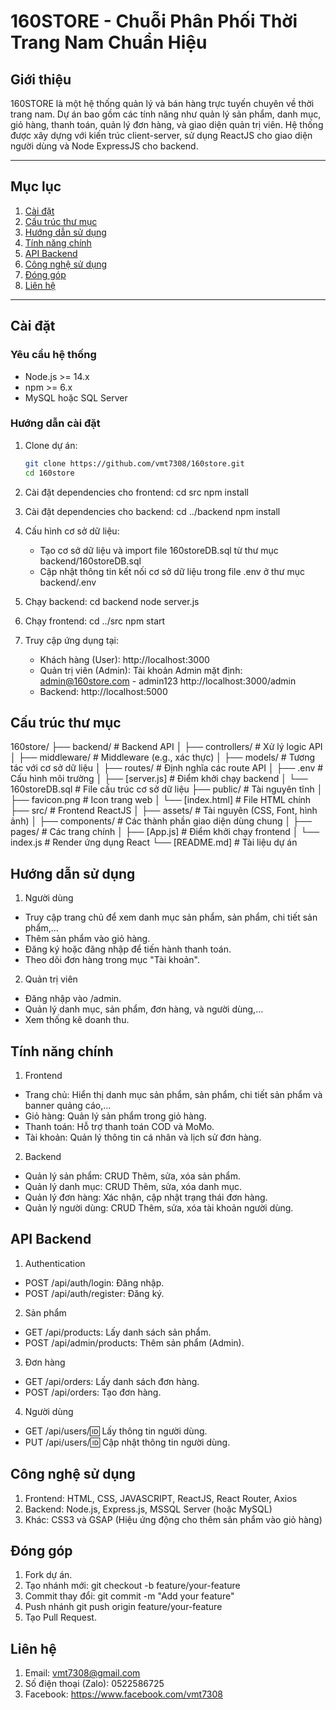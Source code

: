 # 160STORE - Chuỗi Phân Phối Thời Trang Nam Chuẩn Hiệu

## Giới thiệu

160STORE là một hệ thống quản lý và bán hàng trực tuyến chuyên về thời trang nam. Dự án bao gồm các tính năng như quản lý sản phẩm, danh mục, giỏ hàng, thanh toán, quản lý đơn hàng, và giao diện quản trị viên. Hệ thống được xây dựng với kiến trúc client-server, sử dụng ReactJS cho giao diện người dùng và Node ExpressJS cho backend.

---

## Mục lục

1. [Cài đặt](#cài-đặt)
2. [Cấu trúc thư mục](#cấu-trúc-thư-mục)
3. [Hướng dẫn sử dụng](#hướng-dẫn-sử-dụng)
4. [Tính năng chính](#tính-năng-chính)
5. [API Backend](#api-backend)
6. [Công nghệ sử dụng](#công-nghệ-sử-dụng)
7. [Đóng góp](#đóng-góp)
8. [Liên hệ](#liên-hệ)

---

## Cài đặt

### Yêu cầu hệ thống

- Node.js >= 14.x
- npm >= 6.x
- MySQL hoặc SQL Server

### Hướng dẫn cài đặt

1. Clone dự án:

   ```bash
   git clone https://github.com/vmt7308/160store.git
   cd 160store

   ```

2. Cài đặt dependencies cho frontend:
   cd src
   npm install

3. Cài đặt dependencies cho backend:
   cd ../backend
   npm install

4. Cấu hình cơ sở dữ liệu:
   - Tạo cơ sở dữ liệu và import file 160storeDB.sql từ thư mục backend/160storeDB.sql
   - Cập nhật thông tin kết nối cơ sở dữ liệu trong file .env ở thư mục backend/.env
5. Chạy backend:
   cd backend
   node server.js

6. Chạy frontend:
   cd ../src
   npm start

7. Truy cập ứng dụng tại:
   - Khách hàng (User): http://localhost:3000
   - Quản trị viên (Admin):
     Tài khoản Admin mặt định: admin@160store.com - admin123
     http://localhost:3000/admin
   - Backend: http://localhost:5000

## Cấu trúc thư mục

160store/
├── backend/ # Backend API
│ ├── controllers/ # Xử lý logic API
│ ├── middleware/ # Middleware (e.g., xác thực)
│ ├── models/ # Tương tác với cơ sở dữ liệu
│ ├── routes/ # Định nghĩa các route API
│ ├── .env # Cấu hình môi trường
│ ├── [server.js] # Điểm khởi chạy backend
│ └── 160storeDB.sql # File cấu trúc cơ sở dữ liệu
├── public/ # Tài nguyên tĩnh
│ ├── favicon.png # Icon trang web
│ └── [index.html] # File HTML chính
├── src/ # Frontend ReactJS
│ ├── assets/ # Tài nguyên (CSS, Font, hình ảnh)
│ ├── components/ # Các thành phần giao diện dùng chung
│ ├── pages/ # Các trang chính
│ ├── [App.js] # Điểm khởi chạy frontend
│ └── index.js # Render ứng dụng React
└── [README.md] # Tài liệu dự án

## Hướng dẫn sử dụng

1. Người dùng

- Truy cập trang chủ để xem danh mục sản phẩm, sản phẩm, chi tiết sản phẩm,...
- Thêm sản phẩm vào giỏ hàng.
- Đăng ký hoặc đăng nhập để tiến hành thanh toán.
- Theo dõi đơn hàng trong mục "Tài khoản".

2. Quản trị viên

- Đăng nhập vào /admin.
- Quản lý danh mục, sản phẩm, đơn hàng, và người dùng,...
- Xem thống kê doanh thu.

## Tính năng chính

1. Frontend

- Trang chủ: Hiển thị danh mục sản phẩm, sản phẩm, chi tiết sản phẩm và banner quảng cáo,...
- Giỏ hàng: Quản lý sản phẩm trong giỏ hàng.
- Thanh toán: Hỗ trợ thanh toán COD và MoMo.
- Tài khoản: Quản lý thông tin cá nhân và lịch sử đơn hàng.

2. Backend

- Quản lý sản phẩm: CRUD Thêm, sửa, xóa sản phẩm.
- Quản lý danh mục: CRUD Thêm, sửa, xóa danh mục.
- Quản lý đơn hàng: Xác nhận, cập nhật trạng thái đơn hàng.
- Quản lý người dùng: CRUD Thêm, sửa, xóa tài khoản người dùng.

## API Backend

1. Authentication

- POST /api/auth/login: Đăng nhập.
- POST /api/auth/register: Đăng ký.

2. Sản phẩm

- GET /api/products: Lấy danh sách sản phẩm.
- POST /api/admin/products: Thêm sản phẩm (Admin).

3. Đơn hàng

- GET /api/orders: Lấy danh sách đơn hàng.
- POST /api/orders: Tạo đơn hàng.

4. Người dùng

- GET /api/users/:id: Lấy thông tin người dùng.
- PUT /api/users/:id: Cập nhật thông tin người dùng.

## Công nghệ sử dụng

1. Frontend: HTML, CSS, JAVASCRIPT, ReactJS, React Router, Axios
2. Backend: Node.js, Express.js, MSSQL Server (hoặc MySQL)
3. Khác: CSS3 và GSAP (Hiệu ứng động cho thêm sản phẩm vào giỏ hàng)

## Đóng góp

1. Fork dự án.
2. Tạo nhánh mới:
   git checkout -b feature/your-feature
3. Commit thay đổi:
   git commit -m "Add your feature"
4. Push nhánh
   git push origin feature/your-feature
5. Tạo Pull Request.

## Liên hệ

1. Email: vmt7308@gmail.com
2. Số điện thoại (Zalo): 0522586725
3. Facebook: https://www.facebook.com/vmt7308
